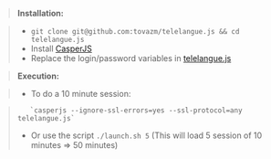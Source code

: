 > **Installation:**

> - `git clone git@github.com:tovazm/telelangue.js && cd telelangue.js`
> - Install [CasperJS](http://casperjs.org/)
> - Replace the login/password variables in [telelangue.js](telelangue.js#L3)

> **Execution:**

> - To do a 10 minute session:

>        `casperjs --ignore-ssl-errors=yes --ssl-protocol=any telelangue.js`
> - Or use the script 
> `./launch.sh 5`
> (This will load 5 session of 10 minutes => 50 minutes)
	
